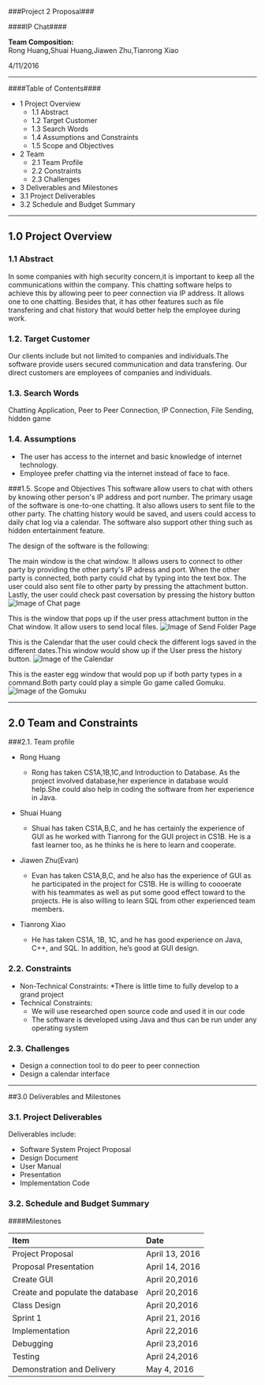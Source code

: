 

###Project 2 Proposal###

####IP Chat####

__Team Composition:__<br>
Rong Huang,Shuai Huang,Jiawen Zhu,Tianrong Xiao

4/11/2016

---

####Table of Contents####

* 1 Project Overview 
  * 1.1 Abstract
  * 1.2 Target Customer
  * 1.3 Search Words
  * 1.4 Assumptions and Constraints
  * 1.5 Scope and Objectives
* 2 Team 
  * 2.1 Team Profile
  * 2.2 Constraints
  * 2.3 Challenges
* 3 Deliverables and Milestones
 * 3.1 Project Deliverables
 * 3.2 Schedule and Budget Summary


---

## 1.0	Project Overview
### 1.1 Abstract

In some companies with high security concern,it is important to keep all the communications within the company. This chatting software helps to achieve this by allowing peer to peer connection via IP address. It allows one to one chatting. Besides that, it has other features such as file transfering and chat history that would better help the employee during work.


### 1.2. Target Customer

Our clients include but not limited to companies and individuals.The software provide users secured communication and data transfering. Our direct customers are employees of companies and individuals.


### 1.3.	Search Words 
Chatting Application, Peer to Peer Connection, IP Connection, File Sending, hidden game


### 1.4.	Assumptions
  * The user has access to the internet and basic knowledge of internet technology.
  * Employee prefer chatting via the internet instead of face to face.


###1.5.	Scope and Objectives 
This software allow users to chat with others by knowing other person's IP address and port number. The primary usage of the software is one-to-one chatting. It also allows users to sent file to the other party. The chatting history would be saved, and users could access to daily chat log via a calendar. The software also support other thing such as hidden entertainment feature.

The design of the software is the following:

The main window is the chat window. It allows users to connect to other party by providing the other party's IP adress and port. When the other party is connected, both party could chat by typing into the text box. The user could also sent file to other party by pressing the attachment button. Lastly, the user could check past coversation by pressing the history button
![Image of Chat page](https://github.com/FH-Sp16-CS40A-40820/team02-project02/tree/master/Design/ChatView.png)

This is the window that pops up if the user press attachment button in the Chat window. It allow users to send local files.
![Image of Send Folder Page ](https://github.com/FH-Sp16-CS40A-40820/team02-project02/blob/GameV/Design/FolderView.png)

This is the Calendar that the user could check the different logs saved in the different dates.This window would show up if the User press the history button.
![Image of the Calendar](https://github.com/FH-Sp16-CS40A-40820/team02-project02/blob/GameV/Design/CalendarView.png)

This is the easter egg window that would pop up if both party types in a command.Both party could play a simple Go game called Gomuku.
![Image of the Gomuku](https://github.com/FH-Sp16-CS40A-40820/team02-project02/blob/GameV/Design/GameView.png)


---

## 2.0	Team and Constraints

###2.1.	Team profile

* Rong Huang
  * Rong has taken CS1A,1B,1C,and Introduction to Database. As the project involved database,her experience in database would help.She could also help in coding the software from her experience in Java.

* Shuai Huang
  * Shuai has taken CS1A,B,C, and he has certainly the experience of GUI as he worked with Tianrong for the GUI project in CS1B. He is a fast learner too, as he thinks he is here to learn and cooperate.

* Jiawen Zhu(Evan)
  * Evan has taken CS1A,B,C, and he also has the experience of GUI as he participated in the project for CS1B. He is willing to coooerate with his teammates as well as put some good effect toward to the projects. He is also willing to learn SQL from other experienced team members. 

* Tianrong Xiao
  * He has taken CS1A, 1B, 1C, and he has good experience on Java, C++, and SQL. In addition, he’s good at GUI design.




### 2.2. Constraints
* Non-Technical Constraints:
  *There is little time to fully develop to a grand project
* Technical Constraints:
  * We will use researched open source code and used it in our code
  * The software is developed using Java and thus can be run under any operating system

### 2.3. Challenges
* Design a connection tool to do peer to peer connection
* Design a calendar interface


---

##3.0	Deliverables and Milestones

### 3.1.	Project Deliverables 

Deliverables include:
*	Software System Project Proposal
*	Design Document
*	User Manual
*	Presentation
*	Implementation Code




### 3.2.	Schedule and Budget Summary 
####Milestones

| Item                               | Date            |
| :----------------------------------|:----------------|
| Project Proposal                   | April 13, 2016  |
| Proposal Presentation              | April 14, 2016  |
| Create GUI                         | April 20,2016   |
| Create and populate the database   | April 20,2016   |
| Class Design                       | April 20,2016   |
| Sprint 1                           | April 21, 2016  |
| Implementation                     | April 22,2016   |
| Debugging                          | April 23,2016   |
| Testing                            | April 24,2016   |
| Demonstration and Delivery         | May 4, 2016     |


